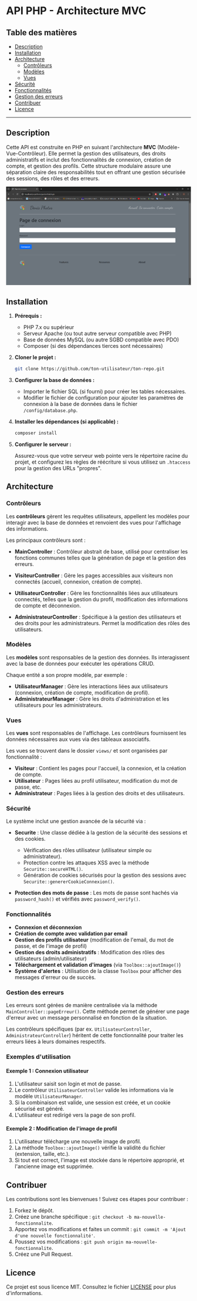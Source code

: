 # API PHP - Architecture MVC

## Table des matières

- [Description](#description)
- [Installation](#installation)
- [Architecture](#architecture)
  - [Contrôleurs](#contrôleurs)
  - [Modèles](#modèles)
  - [Vues](#vues)
- [Sécurité](#sécurité)
- [Fonctionnalités](#fonctionnalités)
- [Gestion des erreurs](#gestion-des-erreurs)
- [Contribuer](#contribuer)
- [Licence](#licence)

---

## Description

Cette API est construite en PHP en suivant l'architecture **MVC** (Modèle-Vue-Contrôleur). Elle permet la gestion des utilisateurs, des droits administratifs et inclut des fonctionnalités de connexion, création de compte, et gestion des profils. Cette structure modulaire assure une séparation claire des responsabilités tout en offrant une gestion sécurisée des sessions, des rôles et des erreurs.

<img src="GestionMVC.png" alt="Description de l'image"/>

## Installation

1. **Prérequis :**
   - PHP 7.x ou supérieur
   - Serveur Apache (ou tout autre serveur compatible avec PHP)
   - Base de données MySQL (ou autre SGBD compatible avec PDO)
   - Composer (si des dépendances tierces sont nécessaires)

2. **Cloner le projet :**

   ```bash
   git clone https://github.com/ton-utilisateur/ton-repo.git
   ```

3. **Configurer la base de données :**

   - Importer le fichier SQL (si fourni) pour créer les tables nécessaires.
   - Modifier le fichier de configuration pour ajouter les paramètres de connexion à la base de données dans le fichier `/config/database.php`.

4. **Installer les dépendances (si applicable) :**

   ```bash
   composer install
   ```

5. **Configurer le serveur :**
   
   Assurez-vous que votre serveur web pointe vers le répertoire racine du projet, et configurez les règles de réécriture si vous utilisez un `.htaccess` pour la gestion des URLs "propres".

## Architecture

### Contrôleurs

Les **contrôleurs** gèrent les requêtes utilisateurs, appellent les modèles pour interagir avec la base de données et renvoient des vues pour l'affichage des informations.

Les principaux contrôleurs sont :

- **MainController** : Contrôleur abstrait de base, utilisé pour centraliser les fonctions communes telles que la génération de page et la gestion des erreurs.
  
- **VisiteurController** : Gère les pages accessibles aux visiteurs non connectés (accueil, connexion, création de compte).

- **UtilisateurController** : Gère les fonctionnalités liées aux utilisateurs connectés, telles que la gestion du profil, modification des informations de compte et déconnexion.

- **AdministrateurController** : Spécifique à la gestion des utilisateurs et des droits pour les administrateurs. Permet la modification des rôles des utilisateurs.

### Modèles

Les **modèles** sont responsables de la gestion des données. Ils interagissent avec la base de données pour exécuter les opérations CRUD.

Chaque entité a son propre modèle, par exemple :

- **UtilisateurManager** : Gère les interactions liées aux utilisateurs (connexion, création de compte, modification de profil).
- **AdministrateurManager** : Gère les droits d'administration et les utilisateurs pour les administrateurs.

### Vues

Les **vues** sont responsables de l'affichage. Les contrôleurs fournissent les données nécessaires aux vues via des tableaux associatifs.

Les vues se trouvent dans le dossier `views/` et sont organisées par fonctionnalité :

- **Visiteur** : Contient les pages pour l'accueil, la connexion, et la création de compte.
- **Utilisateur** : Pages liées au profil utilisateur, modification du mot de passe, etc.
- **Administrateur** : Pages liées à la gestion des droits et des utilisateurs.

### Sécurité

Le système inclut une gestion avancée de la sécurité via :

- **Securite** : Une classe dédiée à la gestion de la sécurité des sessions et des cookies.
   - Vérification des rôles utilisateur (utilisateur simple ou administrateur).
   - Protection contre les attaques XSS avec la méthode `Securite::secureHTML()`.
   - Génération de cookies sécurisés pour la gestion des sessions avec `Securite::genererCookieConnexion()`.

- **Protection des mots de passe** : Les mots de passe sont hachés via `password_hash()` et vérifiés avec `password_verify()`.

### Fonctionnalités

- **Connexion et déconnexion**
- **Création de compte avec validation par email**
- **Gestion des profils utilisateur** (modification de l'email, du mot de passe, et de l'image de profil)
- **Gestion des droits administratifs** : Modification des rôles des utilisateurs (admin/utilisateur)
- **Téléchargement et validation d'images** (via `Toolbox::ajoutImage()`)
- **Système d'alertes** : Utilisation de la classe `Toolbox` pour afficher des messages d'erreur ou de succès.

### Gestion des erreurs

Les erreurs sont gérées de manière centralisée via la méthode `MainController::pageErreur()`. Cette méthode permet de générer une page d'erreur avec un message personnalisé en fonction de la situation.

Les contrôleurs spécifiques (par ex. `UtilisateurController`, `AdministrateurController`) héritent de cette fonctionnalité pour traiter les erreurs liées à leurs domaines respectifs.

### Exemples d'utilisation

#### Exemple 1 : Connexion utilisateur

1. L'utilisateur saisit son login et mot de passe.
2. Le contrôleur `UtilisateurController` valide les informations via le modèle `UtilisateurManager`.
3. Si la combinaison est valide, une session est créée, et un cookie sécurisé est généré.
4. L'utilisateur est redirigé vers la page de son profil.

#### Exemple 2 : Modification de l'image de profil

1. L'utilisateur télécharge une nouvelle image de profil.
2. La méthode `Toolbox::ajoutImage()` vérifie la validité du fichier (extension, taille, etc.).
3. Si tout est correct, l'image est stockée dans le répertoire approprié, et l'ancienne image est supprimée.

## Contribuer

Les contributions sont les bienvenues ! Suivez ces étapes pour contribuer :

1. Forkez le dépôt.
2. Créez une branche spécifique : `git checkout -b ma-nouvelle-fonctionnalite`.
3. Apportez vos modifications et faites un commit : `git commit -m 'Ajout d'une nouvelle fonctionnalité'`.
4. Poussez vos modifications : `git push origin ma-nouvelle-fonctionnalite`.
5. Créez une Pull Request.

## Licence

Ce projet est sous licence MIT. Consultez le fichier [LICENSE](LICENSE) pour plus d'informations.
